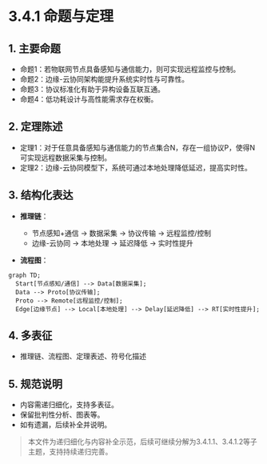 # 3.4.1 命题与定理

## 1. 主要命题

- 命题1：若物联网节点具备感知与通信能力，则可实现远程监控与控制。
- 命题2：边缘-云协同架构能提升系统实时性与可靠性。
- 命题3：协议标准化有助于异构设备互联互通。
- 命题4：低功耗设计与高性能需求存在权衡。

## 2. 定理陈述

- 定理1：对于任意具备感知与通信能力的节点集合N，存在一组协议P，使得N可实现远程数据采集与控制。
- 定理2：边缘-云协同模型下，系统可通过本地处理降低延迟，提高实时性。

## 3. 结构化表达

- **推理链**：
  - 节点感知+通信 → 数据采集 → 协议传输 → 远程监控/控制
  - 边缘-云协同 → 本地处理 → 延迟降低 → 实时性提升

- **流程图**：

```mermaid
graph TD;
  Start[节点感知/通信] --> Data[数据采集];
  Data --> Proto[协议传输];
  Proto --> Remote[远程监控/控制];
  Edge[边缘节点] --> Local[本地处理] --> Delay[延迟降低] --> RT[实时性提升];
```

## 4. 多表征

- 推理链、流程图、定理表述、符号化描述

## 5. 规范说明

- 内容需递归细化，支持多表征。
- 保留批判性分析、图表等。
- 如有遗漏，后续补全并说明。

> 本文件为递归细化与内容补全示范，后续可继续分解为3.4.1.1、3.4.1.2等子主题，支持持续递归完善。
